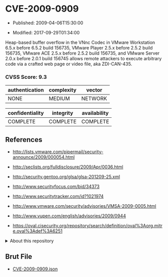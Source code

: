 # CVE-2009-0909

- Published: 2009-04-06T15:30:00

- Modified: 2017-09-29T01:34:00

Heap-based buffer overflow in the VNnc Codec in VMware Workstation 6.5.x before 6.5.2 build 156735, VMware Player 2.5.x before 2.5.2 build 156735, VMware ACE 2.5.x before 2.5.2 build 156735, and VMware Server 2.0.x before 2.0.1 build 156745 allows remote attackers to execute arbitrary code via a crafted web page or video file, aka ZDI-CAN-435.

### CVSS Score: **9.3**

| authentication | complexity | vector |
| --- | --- | --- |
| NONE | MEDIUM | NETWORK |

| confidentiality | integrity | availability |
| --- | --- | --- |
| COMPLETE | COMPLETE | COMPLETE |

## References

* http://lists.vmware.com/pipermail/security-announce/2009/000054.html

* http://seclists.org/fulldisclosure/2009/Apr/0036.html

* http://security.gentoo.org/glsa/glsa-201209-25.xml

* http://www.securityfocus.com/bid/34373

* http://www.securitytracker.com/id?1021974

* http://www.vmware.com/security/advisories/VMSA-2009-0005.html

* http://www.vupen.com/english/advisories/2009/0944

* https://oval.cisecurity.org/repository/search/definition/oval%3Aorg.mitre.oval%3Adef%3A6251

<details>
<summary>About this repository</summary> 

  This repository is part of the project [Live Hack CVE](https://github.com/Live-Hack-CVE). Main website can be found [www.live-hack.org](https://www.live-hack.org) 
  
  Made by [Sn0wAlice](https://github.com/Sn0wAlice) for the people that care about security and need to have a feed of the latest CVEs. Hope you enjoy it, don't forget to star the repo and follow me on [Twitter](https://twitter.com/Sn0wAlice) and [Github](https://github.com/Sn0wAlice). And that is my [personnal website](https://www.alice-snow.me/)

  - [Home Page](https://github.com/Live-Hack-CVE)
  - [Framework](https://github.com/Live-Hack-CVE/cve-framework)
  - [CVE database](https://github.com/Live-Hack-CVE/full_database)
  - [Changelog](https://github.com/Live-Hack-CVE/Changelog)
</details>

## Brut File

* [CVE-2009-0909.json](https://raw.githubusercontent.com/Live-Hack-CVE/full_database/main/cves/2009/CVE-2009-0909.json)

